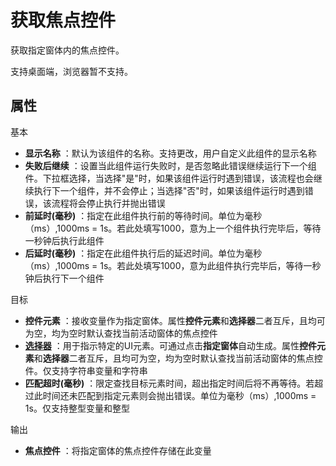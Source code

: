 # 获取焦点控件

获取指定窗体内的焦点控件。

支持桌面端，浏览器暂不支持。

## 属性
基本
- **显示名称** ：默认为该组件的名称。支持更改，用户自定义此组件的显示名称
- **失败后继续** ：设置当此组件运行失败时，是否忽略此错误继续运行下一个组件。下拉框选择，当选择"是"时，如果该组件运行时遇到错误，该流程也会继续执行下一个组件，并不会停止；当选择"否"时，如果该组件运行时遇到错误，该流程将会停止执行并抛出错误
- **前延时(毫秒)** ：指定在此组件执行前的等待时间。单位为毫秒（ms）,1000ms = 1s。若此处填写1000，意为上一个组件执行完毕后，等待一秒钟后执行此组件
- **后延时(毫秒)** ：指定在此组件执行后的延迟时间。单位为毫秒（ms）,1000ms = 1s。若此处填写1000，意为此组件执行完毕后，等待一秒钟后执行下一个组件


目标

- **控件元素** ：接收变量作为指定窗体。属性**控件元素**和**选择器**二者互斥，且均可为空，均为空时默认查找当前活动窗体的焦点控件
- **[选择器](../Appendix/Selector.md?_v=v2020.4)** ：用于指示特定的UI元素。可通过点击**指定窗体**自动生成。属性**控件元素**和**选择器**二者互斥，且均可为空，均为空时默认查找当前活动窗体的焦点控件。仅支持字符串变量和字符串
- **匹配超时(毫秒)** ：限定查找目标元素时间，超出指定时间后将不再等待。若超过此时间还未匹配到指定元素则会抛出错误。单位为毫秒（ms）,1000ms = 1s。仅支持整型变量和整型

输出

- **焦点控件** ：将指定窗体的焦点控件存储在此变量

